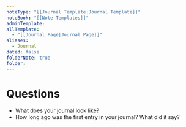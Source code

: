 ```yaml
---
noteType: "[[Journal Template|Journal Template]]"
noteBook: "[[Note Templates]]"
adminTemplate: 
allTemplate:
  - "[[Journal Page|Journal Page]]"
aliases:
  - Journal
dated: false
folderNote: true
folder:
---
```

# Questions
- What does your journal look like?
- How long ago was the first entry in your journal? What did it say?
